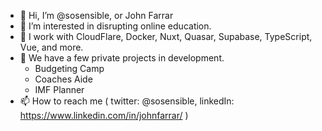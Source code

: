 - 👋 Hi, I’m @sosensible, or John Farrar
- 👀 I’m interested in disrupting online education.
- 🌱 I work with CloudFlare, Docker, Nuxt, Quasar, Supabase, TypeScript, Vue, and more.
- 💞️ We have a few private projects in development.
  - Budgeting Camp
  - Coaches Aide
  - IMF Planner
- 📫 How to reach me ( twitter: @sosensible, linkedIn: https://www.linkedin.com/in/johnfarrar/ )

<!---
sosensible/sosensible is a ✨ special ✨ repository because its `README.md` (this file) appears on your GitHub profile.
You can click the Preview link to take a look at your changes.
--->

